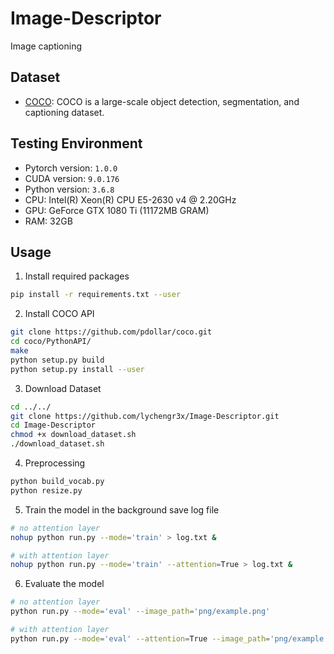 # Image-Descriptor  

Image captioning

## Dataset

* [COCO](http://cocodataset.org/): COCO is a large-scale object detection, segmentation, and captioning dataset.  

## Testing Environment  

* Pytorch version: `1.0.0`
* CUDA version: `9.0.176`
* Python version: `3.6.8`
* CPU: Intel(R) Xeon(R) CPU E5-2630 v4 @ 2.20GHz
* GPU: GeForce GTX 1080 Ti (11172MB GRAM)
* RAM: 32GB

## Usage

1. Install required packages

```bash
pip install -r requirements.txt --user  
```

2. Install COCO API  

```bash
git clone https://github.com/pdollar/coco.git
cd coco/PythonAPI/
make
python setup.py build
python setup.py install --user
```

3. Download Dataset

```bash
cd ../../
git clone https://github.com/lychengr3x/Image-Descriptor.git
cd Image-Descriptor
chmod +x download_dataset.sh
./download_dataset.sh
```

4. Preprocessing

```bash
python build_vocab.py  
python resize.py
```

5. Train the model in the background save log file  

```bash  
# no attention layer
nohup python run.py --mode='train' > log.txt &  

# with attention layer
nohup python run.py --mode='train' --attention=True > log.txt &  
```

6. Evaluate the model  

```bash
# no attention layer
python run.py --mode='eval' --image_path='png/example.png'

# with attention layer
python run.py --mode='eval' --attention=True --image_path='png/example.png'
```
